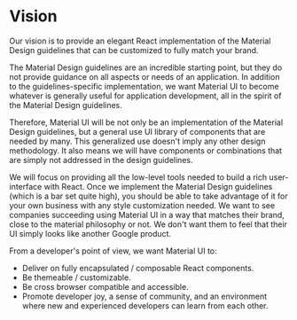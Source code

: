 # Vision

Our vision is to provide an elegant React implementation of the Material Design guidelines that can be customized to fully match your brand.

The Material Design guidelines are an incredible starting point, but they do not provide guidance on all aspects or needs of an application. In addition to the guidelines-specific implementation, we want Material UI to become whatever is generally useful for application development, all in the spirit of the Material Design guidelines.

Therefore, Material UI will be not only be an implementation of the Material Design guidelines, but a general use UI library of components that are needed by many. This generalized use doesn't imply any other design methodology. It also means we will have components or combinations that are simply not addressed in the design guidelines.

We will focus on providing all the low-level tools needed to build a rich user-interface with React. Once we implement the Material Design guidelines (which is a bar set quite high), you should be able to take advantage of it for your own business with any style customization needed. We want to see companies succeeding using Material UI in a way that matches their brand, close to the material philosophy or not. We don't want them to feel that their UI simply looks like another Google product.

From a developer's point of view, we want Material UI to:

- Deliver on fully encapsulated / composable React components.
- Be themeable / customizable.
- Be cross browser compatible and accessible.
- Promote developer joy, a sense of community, and an environment where new and experienced developers can learn from each other.

